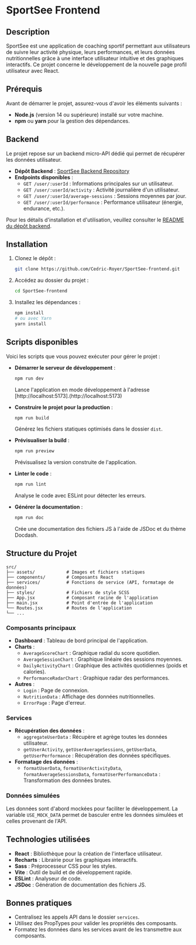 # SportSee Frontend

## Description
SportSee est une application de coaching sportif permettant aux utilisateurs de suivre leur activité physique, leurs performances, et leurs données nutritionnelles grâce à une interface utilisateur intuitive et des graphiques interactifs. Ce projet concerne le développement de la nouvelle page profil utilisateur avec React.

## Prérequis
Avant de démarrer le projet, assurez-vous d'avoir les éléments suivants :

- **Node.js** (version 14 ou supérieure) installé sur votre machine.
- **npm** ou **yarn** pour la gestion des dépendances.

## Backend
Le projet repose sur un backend micro-API dédié qui permet de récupérer les données utilisateur.  

- **Dépôt Backend** : [SportSee Backend Repository](https://github.com/OpenClassrooms-Student-Center/SportSee.git)
- **Endpoints disponibles** :  
  - `GET /user/:userId` : Informations principales sur un utilisateur.  
  - `GET /user/:userId/activity` : Activité journalière d'un utilisateur.  
  - `GET /user/:userId/average-sessions` : Sessions moyennes par jour.  
  - `GET /user/:userId/performance` : Performance utilisateur (énergie, endurance, etc.).  

Pour les détails d'installation et d'utilisation, veuillez consulter le [README du dépôt backend](https://github.com/OpenClassrooms-Student-Center/SportSee.git).

## Installation
1. Clonez le dépôt :
   ```bash
   git clone https://github.com/Cedric-Royer/SportSee-frontend.git
   ```
2. Accédez au dossier du projet :
   ```bash
   cd SportSee-frontend
   ```
3. Installez les dépendances :
   ```bash
   npm install
   # ou avec Yarn
   yarn install
   ```

## Scripts disponibles
Voici les scripts que vous pouvez exécuter pour gérer le projet :

- **Démarrer le serveur de développement** :
  ```bash
  npm run dev
  ```
  Lance l'application en mode développement à l'adresse [http://localhost:5173].(http://localhost:5173)

- **Construire le projet pour la production** :
  ```bash
  npm run build
  ```
  Générez les fichiers statiques optimisés dans le dossier `dist`.

- **Prévisualiser la build** :
  ```bash
  npm run preview
  ```
  Prévisualisez la version construite de l'application.

- **Linter le code** :
  ```bash
  npm run lint
  ```
  Analyse le code avec ESLint pour détecter les erreurs.

- **Générer la documentation** :
  ```bash
  npm run doc
  ```
  Crée une documentation des fichiers JS à l'aide de JSDoc et du thème Docdash.

## Structure du Projet

```plaintext
src/
├── assets/            # Images et fichiers statiques
├── components/        # Composants React
├── services/          # Fonctions de service (API, formatage de données)
├── styles/            # Fichiers de style SCSS
├── App.jsx            # Composant racine de l'application
├── main.jsx           # Point d'entrée de l'application
└── Routes.jsx         # Routes de l'application
└── ...
```

### Composants principaux

- **Dashboard** : Tableau de bord principal de l'application.
- **Charts** :
  - `AverageScoreChart` : Graphique radial du score quotidien.
  - `AverageSessionChart` : Graphique linéaire des sessions moyennes.
  - `DailyActivityChart` : Graphique des activités quotidiennes (poids et calories).
  - `PerformanceRadarChart` : Graphique radar des performances.
- **Autres** :
  - `Login` : Page de connexion.
  - `NutritionData` : Affichage des données nutritionnelles.
  - `ErrorPage` : Page d'erreur.

### Services

- **Récupération des données** :
  - `aggregateUserData` : Récupère et agrège toutes les données utilisateur.
  - `getUserActivity`, `getUserAverageSessions`, `getUserData`, `getUserPerformance` : Récupération des données spécifiques.
- **Formatage des données** :
  - `formatUserData`, `formatUserActivityData`, `formatAverageSessionsData`, `formatUserPerformanceData` : Transformation des données brutes.

### Données simulées
Les données sont d'abord mockées pour faciliter le développement. La variable `USE_MOCK_DATA` permet de basculer entre les données simulées et celles provenant de l'API.

## Technologies utilisées
- **React** : Bibliothèque pour la création de l'interface utilisateur.
- **Recharts** : Librairie pour les graphiques interactifs.
- **Sass** : Préprocesseur CSS pour les styles.
- **Vite** : Outil de build et de développement rapide.
- **ESLint** : Analyseur de code.
- **JSDoc** : Génération de documentation des fichiers JS.

## Bonnes pratiques
- Centralisez les appels API dans le dossier `services`.
- Utilisez des PropTypes pour valider les propriétés des composants.
- Formatez les données dans les services avant de les transmettre aux composants.
